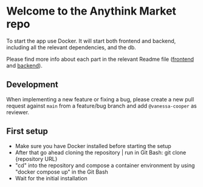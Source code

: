 # Welcome to the Anythink Market repo

To start the app use Docker. It will start both frontend and backend, including all the relevant dependencies, and the db.

Please find more info about each part in the relevant Readme file ([frontend](frontend/readme.md) and [backend](backend/README.md)).

## Development

When implementing a new feature or fixing a bug, please create a new pull request against `main` from a feature/bug branch and add `@vanessa-cooper` as reviewer.

## First setup

- Make sure you have Docker installed before starting the setup
- After that go ahead cloning the repository | run in Git Bash: git clone {repository URL} 
- "cd" into the repository and compose a container environment by using "docker compose up" in the Git Bash
- Wait for the initial installation
